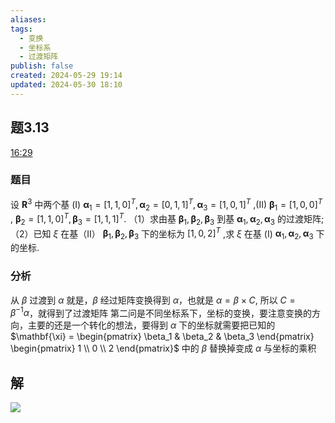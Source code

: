 ```yaml
---
aliases: 
tags:
  - 变换
  - 坐标系
  - 过渡矩阵
publish: false
created: 2024-05-29 19:14
updated: 2024-05-30 18:10
---
```

## 题3.13
[16:29](https://www.bilibili.com/video/BV1Ti421D727?p=31&t=989.805269#t=16:29.81) 
### 题目
设 ${\mathbf{R}}^{3}$ 中两个基 (I) ${\mathbf{\alpha }}_{1} = {\lbrack  1,1,0\rbrack  }^{T},{\mathbf{\alpha }}_{2} = {\lbrack  0,1,1\rbrack  }^{T},{\mathbf{\alpha }}_{3} = {\lbrack  1,0,1\rbrack  }^{T}$ ,(II) ${\mathbf{\beta }}_{1} = {\lbrack  1,0,0\rbrack  }^{T}$ , ${\mathbf{\beta }}_{2} = {\lbrack  1,1,0\rbrack  }^{T},{\mathbf{\beta }}_{3} = {\lbrack  1,1,1\rbrack  }^{T}.$
（1）求由基 ${\mathbf{\beta }}_{1},{\mathbf{\beta }}_{2},{\mathbf{\beta }}_{3}$ 到基 ${\mathbf{\alpha }}_{1},{\mathbf{\alpha }}_{2},{\mathbf{\alpha }}_{3}$ 的过渡矩阵;
（2）已知 $\xi$ 在基（II） ${\mathbf{\beta }}_{1},{\mathbf{\beta }}_{2},{\mathbf{\beta }}_{3}$ 下的坐标为 ${\lbrack  1,0,2\rbrack  }^{T}$ ,求 $\xi$ 在基 (I) ${\mathbf{\alpha }}_{1},{\mathbf{\alpha }}_{2},{\mathbf{\alpha }}_{3}$ 下的坐标.
### 分析
从 $\beta$ 过渡到 $\alpha$ 就是，$\beta$ 经过矩阵变换得到 $\alpha$，也就是 $\alpha=\beta \times C$, 所以 $C=\beta^{-1}\alpha$，就得到了过渡矩阵
第二问是不同坐标系下，坐标的变换，要注意变换的方向，主要的还是一个转化的想法，要得到 $\alpha$ 下的坐标就需要把已知的 $\mathbf{\xi} = \begin{pmatrix} \beta_1 & \beta_2 & \beta_3 \end{pmatrix} \begin{pmatrix} 1 \\ 0 \\ 2 \end{pmatrix}$ 中的 $\beta$ 替换掉变成 $\alpha$ 与坐标的乘积 
## 解 
![](https://img.hwenyi.tech/202405301826804.webp)






